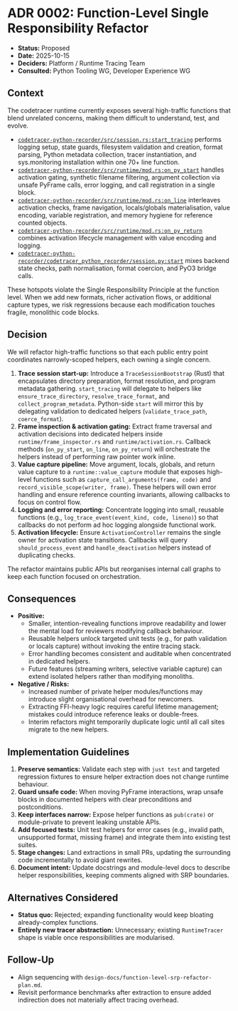 # ADR 0002: Function-Level Single Responsibility Refactor

- **Status:** Proposed
- **Date:** 2025-10-15
- **Deciders:** Platform / Runtime Tracing Team
- **Consulted:** Python Tooling WG, Developer Experience WG

## Context

The codetracer runtime currently exposes several high-traffic functions that blend unrelated concerns, making them difficult to understand, test, and evolve.

- [`codetracer-python-recorder/src/session.rs:start_tracing`](../../codetracer-python-recorder/src/session.rs) performs logging setup, state guards, filesystem validation and creation, format parsing, Python metadata collection, tracer instantiation, and sys.monitoring installation within one 70+ line function.
- [`codetracer-python-recorder/src/runtime/mod.rs:on_py_start`](../../codetracer-python-recorder/src/runtime/mod.rs) handles activation gating, synthetic filename filtering, argument collection via unsafe PyFrame calls, error logging, and call registration in a single block.
- [`codetracer-python-recorder/src/runtime/mod.rs:on_line`](../../codetracer-python-recorder/src/runtime/mod.rs) interleaves activation checks, frame navigation, locals/globals materialisation, value encoding, variable registration, and memory hygiene for reference counted objects.
- [`codetracer-python-recorder/src/runtime/mod.rs:on_py_return`](../../codetracer-python-recorder/src/runtime/mod.rs) combines activation lifecycle management with value encoding and logging.
- [`codetracer-python-recorder/codetracer_python_recorder/session.py:start`](../../codetracer-python-recorder/codetracer_python_recorder/session.py) mixes backend state checks, path normalisation, format coercion, and PyO3 bridge calls.

These hotspots violate the Single Responsibility Principle at the function level. When we add new formats, richer activation flows, or additional capture types, we risk regressions because each modification touches fragile, monolithic code blocks.

## Decision

We will refactor high-traffic functions so that each public entry point coordinates narrowly-scoped helpers, each owning a single concern.

1. **Trace session start-up:** Introduce a `TraceSessionBootstrap` (Rust) that encapsulates directory preparation, format resolution, and program metadata gathering. `start_tracing` will delegate to helpers like `ensure_trace_directory`, `resolve_trace_format`, and `collect_program_metadata`. Python-side `start` will mirror this by delegating validation to dedicated helpers (`validate_trace_path`, `coerce_format`).
2. **Frame inspection & activation gating:** Extract frame traversal and activation decisions into dedicated helpers inside `runtime/frame_inspector.rs` and `runtime/activation.rs`. Callback methods (`on_py_start`, `on_line`, `on_py_return`) will orchestrate the helpers instead of performing raw pointer work inline.
3. **Value capture pipeline:** Move argument, locals, globals, and return value capture to a `runtime::value_capture` module that exposes high-level functions such as `capture_call_arguments(frame, code)` and `record_visible_scope(writer, frame)`. These helpers will own error handling and ensure reference counting invariants, allowing callbacks to focus on control flow.
4. **Logging and error reporting:** Concentrate logging into small, reusable functions (e.g., `log_trace_event(event_kind, code, lineno)`) so that callbacks do not perform ad hoc logging alongside functional work.
5. **Activation lifecycle:** Ensure `ActivationController` remains the single owner for activation state transitions. Callbacks will query `should_process_event` and `handle_deactivation` helpers instead of duplicating checks.

The refactor maintains public APIs but reorganises internal call graphs to keep each function focused on orchestration.

## Consequences

- **Positive:**
  - Smaller, intention-revealing functions improve readability and lower the mental load for reviewers modifying callback behaviour.
  - Reusable helpers unlock targeted unit tests (e.g., for path validation or locals capture) without invoking the entire tracing stack.
  - Error handling becomes consistent and auditable when concentrated in dedicated helpers.
  - Future features (streaming writers, selective variable capture) can extend isolated helpers rather than modifying monoliths.
- **Negative / Risks:**
  - Increased number of private helper modules/functions may introduce slight organisational overhead for newcomers.
  - Extracting FFI-heavy logic requires careful lifetime management; mistakes could introduce reference leaks or double-frees.
  - Interim refactors might temporarily duplicate logic until all call sites migrate to the new helpers.

## Implementation Guidelines

1. **Preserve semantics:** Validate each step with `just test` and targeted regression fixtures to ensure helper extraction does not change runtime behaviour.
2. **Guard unsafe code:** When moving PyFrame interactions, wrap unsafe blocks in documented helpers with clear preconditions and postconditions.
3. **Keep interfaces narrow:** Expose helper functions as `pub(crate)` or module-private to prevent leaking unstable APIs.
4. **Add focused tests:** Unit test helpers for error cases (e.g., invalid path, unsupported format, missing frame) and integrate them into existing test suites.
5. **Stage changes:** Land extractions in small PRs, updating the surrounding code incrementally to avoid giant rewrites.
6. **Document intent:** Update docstrings and module-level docs to describe helper responsibilities, keeping comments aligned with SRP boundaries.

## Alternatives Considered

- **Status quo:** Rejected; expanding functionality would keep bloating already-complex functions.
- **Entirely new tracer abstraction:** Unnecessary; existing `RuntimeTracer` shape is viable once responsibilities are modularised.

## Follow-Up

- Align sequencing with `design-docs/function-level-srp-refactor-plan.md`.
- Revisit performance benchmarks after extraction to ensure added indirection does not materially affect tracing overhead.
